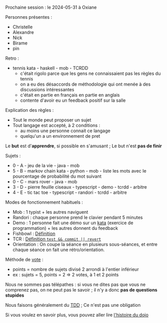Prochaine session : le 2024-05-31 à Oxiane

Personnes présentes :

- Christelle
- Alexandre
- Nick
- Birame
- pin

Retro :

- tennis kata - haskell - mob - TCRDD
  - c'était rigolo parce que les gens ne connaissaient pas les règles du tennis
  - on a eu des désaccords de méthodologie qui ont menée à des discussions intéressantes
  - c'était en partie en français en partie en anglais
  - contente d'avoir eu un feedback positif sur la salle

Explication des règles :

- Tout le monde peut proposer un sujet
- Tout langage est accepté, à 2 conditions :
  - au moins une personne connait ce langage
  - quelqu'un a un environnement de pret

Le **but** est d'**apprendre**, si possible en s'amusant ;
Le but n'est **pas de finir**

Sujets :

- 0 - A - jeu de la vie - java - mob
- 5 - B - markov chain kata - python - mob - liste les mots avec le pourcentage de probabilité du mot suivant
- 0 - C - mars rover - java - mob
- 3 - D - pierre feuille ciseaux - typescript - demo - tcrdd - arbitre
- 4 - E - tic tac toe - typescript - randori - tcrdd - arbitre

Modes de fonctionnement habituels :

- Mob : 1 typist + les autres naviguent
- Randori : chaque personne prend le clavier pendant 5 minutes
- Demo : 1 personne fait une démo sur un [kata] (exercice de programmation) + les autres donnent du feedback
- Fishbowl : [Définition][fishbowl]
- TCR : [Définition `test && commit || revert`][tcr]
- Orientation : On coupe la séance en plusieurs sous-séances,
  et entre chaque séance on fait une rétro/orientation.

Méthode de [vote] :

- points = nombre de sujets divisé 2 arrondi à l'entier inférieur
- ex : sujets = 5, points = 2 => 2 votes, à 1 et 2 points

Nous ne sommes pas télépathes :
si vous ne dites pas que vous ne comprenez pas, on ne peut pas le savoir ;
il n'y a donc **pas de questions stupides**

Nous faisons généralement du [TDD][test_driven_development] ;
Ce n'est pas une obligation

Si vous voulez en savoir plus, vous pouvez aller lire [l'histoire du dojo]

[kata]: https://web.archive.org/web/20040423023001/http://www.pragprog.com/pragdave/Practices/CodeKata.rdoc
[fishbowl]: https://en.wikipedia.org/wiki/Fishbowl_%28conversation%29
[tcr]: https://medium.com/@kentbeck_7670/test-commit-revert-870bbd756864
[vote]: https://emmanuelpaatz.com/dojosurvey
[test_driven_development]: https://fr.wikipedia.org/wiki/Test_driven_development
[l'histoire du dojo]: https://github.com/dojo-developpement-paris/dojo-developpement-paris.github.io/blob/main/history.md
